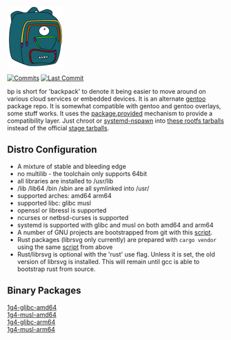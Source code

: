 <div align="left">

[![1g4-linux](https://raw.githubusercontent.com/jopamo/bp/master/.github/bp.png)](#readme)

[![Commits](https://img.shields.io/github/commit-activity/m/jopamo/bp?label=commits&style=for-the-badge)](https://github.com/jopamo/bp/commits)
[![Last Commit](https://img.shields.io/github/last-commit/jopamo/bp/main?label=&style=for-the-badge)](https://github.com/jopamo/bp/commits)

</div>

bp is short for 'backpack' to denote it being easier to move around on various cloud services or embedded devices. It is an alternate [gentoo](https://github.com/gentoo/gentoo) package repo. It is somewhat compatible with gentoo and gentoo overlays, some stuff works. It uses the [package.provided](https://wiki.gentoo.org/wiki//etc/portage/profile/package.provided) mechanism to provide a compatibility layer. Just chroot or [systemd-nspawn](https://wiki.archlinux.org/title/systemd-nspawn) into [these rootfs tarballs](https://1g4.org/linux/) instead of the official [stage tarballs](https://wiki.gentoo.org/wiki/Stage_tarball).

## Distro Configuration
* A mixture of stable and bleeding edge
* no multilib - the toolchain only supports 64bit
* all libraries are installed to /usr/lib
* /lib /lib64 /bin /sbin are all symlinked into /usr/
* supported arches: amd64 arm64
* supported libc: glibc musl
* openssl or libressl is supported
* ncurses or netbsd-curses is supported
* systemd is supported with glibc and musl on both amd64 and arm64
* A number of GNU projects are bootstrapped from git with this [script](./app-core/ugscripts/files/sbin/mktarballs).
* Rust packages (librsvg only currently) are prepared with `cargo vendor` using the same [script](./app-core/ugscripts/files/sbin/mktarballs) from above
* Rust/librsvg is optional with the 'rust' use flag. Unless it is set, the old version of librsvg is installed. This will remain until gcc is able to bootstrap rust from source.

## Binary Packages
[1g4-glibc-amd64](https://1g4.org/1g4-glibc-amd64/)\
[1g4-musl-amd64](https://1g4.org/1g4-musl-amd64/)\
[1g4-glibc-arm64](https://1g4.org/1g4-glibc-arm64/)\
[1g4-musl-arm64](https://1g4.org/1g4-musl-arm64/)
